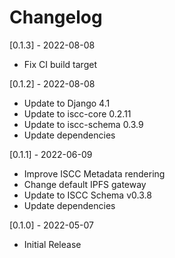 # Changelog

[0.1.3] - 2022-08-08
- Fix CI build target

[0.1.2] - 2022-08-08
- Update to Django 4.1
- Update to iscc-core 0.2.11
- Update to iscc-schema 0.3.9
- Update dependencies

[0.1.1] - 2022-06-09
- Improve ISCC Metadata rendering
- Change default IPFS gateway
- Update to ISCC Schema v0.3.8
- Update dependencies

[0.1.0] - 2022-05-07
- Initial Release

